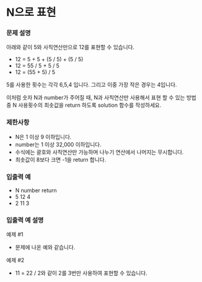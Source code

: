 # N으로 표현
### 문제 설명
아래와 같이 5와 사칙연산만으로 12를 표현할 수 있습니다.

- 12 = 5 + 5 + (5 / 5) + (5 / 5)
- 12 = 55 / 5 + 5 / 5
- 12 = (55 + 5) / 5

5를 사용한 횟수는 각각 6,5,4 입니다. 그리고 이중 가장 작은 경우는 4입니다.

이처럼 숫자 N과 number가 주어질 때, N과 사칙연산만 사용해서 표현 할 수 있는 방법 중 N 사용횟수의 최솟값을 return 하도록 solution 함수를 작성하세요.

### 제한사항
- N은 1 이상 9 이하입니다.
- number는 1 이상 32,000 이하입니다.
- 수식에는 괄호와 사칙연산만 가능하며 나누기 연산에서 나머지는 무시합니다.
- 최솟값이 8보다 크면 -1을 return 합니다.
### 입출력 예
- N	number	return
- 5	12	4
- 2	11	3
### 입출력 예 설명
예제 #1
- 문제에 나온 예와 같습니다.

예제 #2
- 11 = 22 / 2와 같이 2를 3번만 사용하여 표현할 수 있습니다.